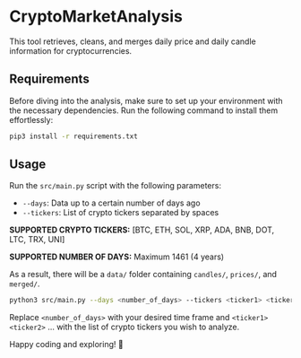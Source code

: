 # CryptoMarketAnalysis

This tool retrieves, cleans, and merges daily price and daily candle information for cryptocurrencies.

## Requirements

Before diving into the analysis, make sure to set up your environment with the necessary dependencies. Run the following command to install them effortlessly:

```bash
pip3 install -r requirements.txt
```

## Usage

Run the `src/main.py` script with the following parameters:

- `--days`: Data up to a certain number of days ago
- `--tickers`: List of crypto tickers separated by spaces

**SUPPORTED CRYPTO TICKERS:** [BTC, ETH, SOL, XRP, ADA, BNB, DOT, LTC, TRX, UNI]

**SUPPORTED NUMBER OF DAYS:** Maximum 1461 (4 years)

As a result, there will be a `data/` folder containing `candles/`, `prices/`, and `merged/`.

```bash
python3 src/main.py --days <number_of_days> --tickers <ticker1> <ticker2> ...
```
Replace `<number_of_days>` with your desired time frame and `<ticker1>` `<ticker2>` ... with the list of crypto tickers you wish to analyze.

Happy coding and exploring! 🚀